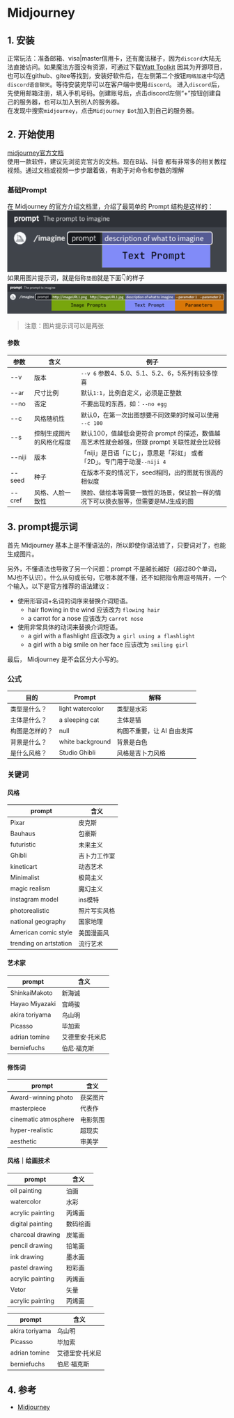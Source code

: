 # Midjourney

## 1. 安装
正常玩法：准备邮箱、visa|master信用卡，还有魔法梯子，因为`discord`大陆无法直接访问。如果魔法方面没有资源，可通过下载[Watt Toolkit](https://steampp.net/) 因其为开源项目，也可以在github、gitee等找到，安装好软件后，在左侧第二个按钮`网络加速`中勾选`discord语音聊天`。等待安装完毕可以在客户端中使用`discord`。
进入`discord`后，先使用邮箱注册，填入手机号码。创建账号后，点击discord左侧“+”按钮创建自己的服务器，也可以加入到别人的服务器。  
在发现中搜索`midjourney`，点击`Midjourney Bot`加入到自己的服务器。

## 2. 开始使用
[midjourney官方文档](https://docs.midjourney.com/docs/quick-start)  
使用一款软件，建议先浏览完官方的文档。现在B站、抖音 都有非常多的相关教程视频。通过文档或视频一步步跟着做，有助于对命令和参数的理解
### 基础Prompt
在 Midjourney 的官方介绍文档里，介绍了最简单的 Prompt 结构是这样的：
![Image prompt](../static/MJ154.png)
如果用图片提示词，就是俗称`垫图`就是下面👇的样子
![Image prompt](../static/MJ155.png)

> 注意：图片提示词可以是两张
#### 参数

| 参数 | 含义 | 例子 | 
| --- | --- | --- |
| --v | 版本 | `--v 6` 参数4、5.0、5.1、5.2、6，5系列有较多惊喜 |
| --ar | 尺寸比例 | 默认`1:1`，比例自定义，必须是正整数 |
| --no | 否定 | 不要出现的东西，如：`--no egg` |
| --c | 风格随机性 | 默认0，在第一次出图想要不同效果的时候可以使用 `--c 100` |
| --s | 控制生成图片的风格化程度 | 默认100，值越低会更符合 prompt 的描述，数值越高艺术性就会越强，但跟 prompt 关联性就会比较弱 |
| --niji | 版本 | 「niji」是日语「にじ」，意思是「彩虹」 或者 「2D」。专门用于动漫`--niji 4` |
| --seed | 种子 | 在版本不变的情况下，seed相同，出的图就有很高的相似度 |
| --cref | 风格、人脸一致性 | 换脸、做绘本等需要一致性的场景，保证脸一样的情况下可以换衣服等，但需要是MJ生成的图 |

## 3. prompt提示词
首先 Midjourney 基本上是不懂语法的，所以即使你语法错了，只要词对了，也能生成图片。

另外，不懂语法也导致了另一个问题：prompt 不是越长越好（超过80个单词，MJ也不认识）。什么从句或长句，它根本就不懂，还不如把指令用逗号隔开，一个个输入。以下是官方推荐的语法建议：

+ 使用形容词+名词的词序来替换介词短语。
    + hair flowing in the wind 应该改为 `flowing hair`
    + a carrot for a nose 应该改为 `carrot nose`
+ 使用非常具体的动词来替换介词短语。
    + a girl with a flashlight 应该改为 `a girl using a flashlight`
    + a girl with a big smile on her face 应该改为 `smiling girl`

最后， Midjourney 是不会区分大小写的。
### 公式
| 目的	| Prompt | 解释 |  
| --- | --- | --- |
| 类型是什么？	| light watercolor | 类型是水彩 |
| 主体是什么？	| a sleeping cat | 主体是猫 |
| 构图是怎样的？| null | 构图不重要，让 AI 自由发挥 |
| 背景是什么？	| white background | 背景是白色 |
| 是什么风格？	| Studio Ghibli | 风格是吉卜力风格 |

### 关键词
#### 风格
| prompt | 含义 | 
| --- | --- |
| Pixar | 皮克斯 | 
| Bauhaus | 包豪斯 |
| futuristic | 未来主义 |
| Ghibli | 吉卜力工作室 |
| kineticart| 动态艺术 |
| Minimalist| 极简主义 |
| magic realism | 魔幻主义 |
| instagram model | ins模特 |
| photorealistic | 照片写实风格 |
| national geography | 国家地理 |
| American comic style | 美国漫画风 |
| trending on artstation | 流行艺术 |

#### 艺术家
| prompt | 含义 | 
| --- | --- |
| ShinkaiMakoto | 新海诚 |
| Hayao Miyazaki | 宫崎骏 |
| akira toriyama | 乌山明 |
| Picasso | 毕加索 |
| adrian tomine | 艾德里安·托米尼 |
| berniefuchs | 伯尼·福克斯 |

#### 修饰词
| prompt | 含义 | 
| --- | --- |
| Award-winning photo | 获奖图片 |
| masterpiece | 代表作 |
| cinematic atmosphere | 电影氛围 |
| hyper-realistic | 超现实 | 
| aesthetic | 审美学 | 

#### 风格｜绘画技术
| prompt | 含义 | 
| --- | --- |
| oil painting | 油画 | 
| watercolor | 水彩 | 
| acrylic painting | 丙烯画 | 
| digital painting | 数码绘画 | 
| charcoal drawing | 炭笔画 | 
| pencil drawing | 铅笔画 | 
| ink drawing | 墨水画 | 
| pastel drawing | 粉彩画 | 
| acrylic painting | 丙烯画 | 
| Vetor | 矢量 | 
| acrylic painting | 丙烯画 |


| prompt | 含义 | 
| --- | --- |
| akira toriyama | 乌山明 | 
| Picasso | 毕加索 | 
| adrian tomine| 艾德里安·托米尼 | 
| berniefuchs| 伯尼·福克斯 | 

## 4. 参考

- [Midjourney](https://docs.midjourney.com/)